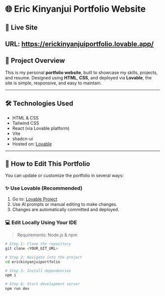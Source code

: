 # 🌐 Eric Kinyanjui Portfolio Website

## 🔗 Live Site
**URL**: https://erickinyanjuiportfolio.lovable.app/
---

## 📁 Project Overview

This is my personal **portfolio website**, built to showcase my skills, projects, and resume. Designed using **HTML**, **CSS**, and deployed via **Lovable**, the site is simple, responsive, and easy to maintain.

---

## 🛠 Technologies Used

- HTML & CSS
- Tailwind CSS
- React (via Lovable platform)
- Vite
- shadcn-ui
- Hosted on: [Lovable](https://lovable.dev)

---

## 📂 How to Edit This Portfolio

You can update or customize the portfolio in several ways:

### ✨ Use Lovable (Recommended)

1. Go to: [Lovable Project](https://lovable.dev/projects/4638990c-1fe2-437e-a55f-07fd064e9754)
2. Use AI prompts or manual editing to make changes.
3. Changes are automatically committed and deployed.

### 💻 Edit Locally Using Your IDE

> Requirements: Node.js & npm

```sh
# Step 1: Clone the repository
git clone <YOUR_GIT_URL>

# Step 2: Navigate into the project
cd erickinyanjuiportfolio

# Step 3: Install dependencies
npm i

# Step 4: Start development server
npm run dev
